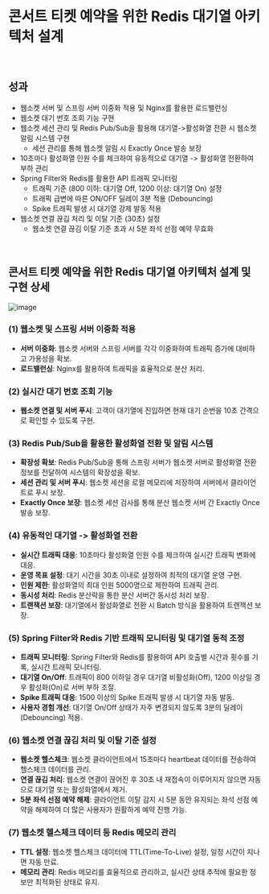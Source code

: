 # 콘서트 티켓 예약을 위한 Redis 대기열 아키텍처 설계 

<br>

## 성과
- 웹소켓 서버 및 스프링 서버 이중화 적용 및 Nginx를 활용한 로드밸런싱
- 웹소켓 대기 번호 조회 기능 구현
- 웹소켓 세션 관리 및 Redis Pub/Sub을 활용해 대기열->활성화열 전환 시 웹소켓 알림 시스템 구현
  - 세션 관리를 통해 웹소켓 알림 시 Exactly Once 발송 보장
- 10초마다 활성화열 인원 수를 체크하여 유동적으로 대기열 -> 활성화열 전환하여 부하 관리
- Spring Filter와 Redis를 활용한 API 트래픽 모니터링
  - 트래픽 기준 (800 이하: 대기열 Off, 1200 이상: 대기열 On) 설정
  - 트래픽 급변에 따른 ON/OFF 딜레이 3분 적용 (Debouncing)
  - Spike 트래픽 발생 시 대기열 강제 발동 적용
- 웹소켓 연결 끊김 처리 및 이탈 기준 (30초) 설정
  - 웹소켓 연결 끊김 이탈 기준 초과 시 5분 좌석 선점 예약 무효화 

<br>

## 콘서트 티켓 예약을 위한 Redis 대기열 아키텍처 설계 및 구현 상세

![image](https://github.com/user-attachments/assets/0d128f72-c37c-4ef3-8cb7-736fbb02bd97)


### (1) 웹소켓 및 스프링 서버 이중화 적용
- **서버 이중화**: 웹소켓 서버와 스프링 서버를 각각 이중화하여 트래픽 증가에 대비하고 가용성을 확보.
- **로드밸런싱**: Nginx를 활용하여 트래픽을 효율적으로 분산 처리.

### (2) 실시간 대기 번호 조회 기능
- **웹소켓 연결 및 서버 푸시**: 고객이 대기열에 진입하면 현재 대기 순번을 10초 간격으로 확인할 수 있도록 구현.

### (3) Redis Pub/Sub을 활용한 활성화열 전환 및 알림 시스템
- **확장성 확보**: Redis Pub/Sub을 통해 스프링 서버가 웹소켓 서버로 활성화열 전환 정보를 전달하여 시스템의 확장성을 확보.
- **세션 관리 및 서버 푸시**: 웹소켓 세션을 로컬 메모리에 저장하여 서버에서 클라이언트로 푸시 보장.
- **Exactly Once 보장**: 웹소켓 세션 검사를 통해 분산 웹소켓 서버 간 Exactly Once 발송 보장.

### (4) 유동적인 대기열 -> 활성화열 전환
- **실시간 트래픽 대응**: 10초마다 활성화열 인원 수를 체크하여 실시간 트래픽 변화에 대응.
- **운영 목표 설정**: 대기 시간을 30초 이내로 설정하여 최적의 대기열 운영 구현.
- **인원 제한**: 활성화열의 최대 인원 5000명으로 제한하여 트래픽 관리.
- **동시성 처리**: Redis 분산락을 통한 분산 서버간 동시성 처리 보장.
- **트랜잭션 보장**: 대기열에서 활성화열로 전환 시 Batch 방식을 활용하여 트랜잭션 보장.

### (5) Spring Filter와 Redis 기반 트래픽 모니터링 및 대기열 동적 조정
- **트래픽 모니터링**: Spring Filter와 Redis를 활용하여 API 호출별 시간과 횟수를 기록, 실시간 트래픽 모니터링.
- **대기열 On/Off**: 트래픽이 800 이하일 경우 대기열 비활성화(Off), 1200 이상일 경우 활성화(On)로 서버 부하 조절.
- **Spike 트래픽 대응**: 1500 이상의 Spike 트래픽 발생 시 대기열 자동 발동.
- **사용자 경험 개선**: 대기열 On/Off 상태가 자주 변경되지 않도록 3분의 딜레이(Debouncing) 적용.

### (6) 웹소켓 연결 끊김 처리 및 이탈 기준 설정
- **웹소켓 헬스체크**: 웹소켓 클라이언트에서 15초마다 heartbeat 데이터를 전송하여 헬스체크 데이터를 관리.
- **연결 끊김 처리**: 웹소켓 연결이 끊어진 후 30초 내 재접속이 이루어지지 않으면 자동으로 대기열 또는 활성화열에서 제거.
- **5분 좌석 선점 예약 해제**: 클라이언트 이탈 감지 시 5분 동안 유지되는 좌석 선점 예약을 해제하여 더 많은 사용자가 원활하게 예약 진행 가능.

### (7) 웹소켓 헬스체크 데이터 등 Redis 메모리 관리
- **TTL 설정**: 웹소켓 헬스체크 데이터에 TTL(Time-To-Live) 설정, 일정 시간이 지나면 자동 만료.
- **메모리 관리**: Redis 메모리를 효율적으로 관리하고, 실시간 상태 추적에 필요한 정보만 최적화된 상태로 유지.
